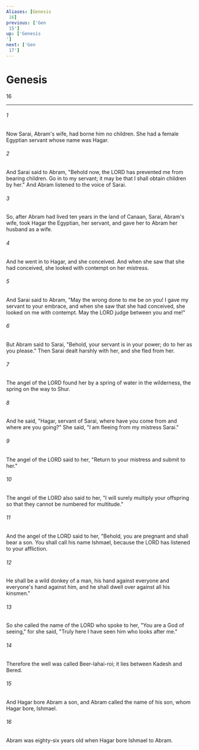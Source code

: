 ```yaml
---
Aliases: [Genesis 16]
previous: ['Gen 15']
up: ['Genesis']
next: ['Gen 17']
---
```

# Genesis 16

***
 

###### 1 
Now Sarai, Abram's wife, had borne him no children. She had a female Egyptian servant whose name was Hagar.  

###### 2 
And Sarai said to Abram, "Behold now, the LORD has prevented me from bearing children. Go in to my servant; it may be that I shall obtain children by her." And Abram listened to the voice of Sarai.  

###### 3 
So, after Abram had lived ten years in the land of Canaan, Sarai, Abram's wife, took Hagar the Egyptian, her servant, and gave her to Abram her husband as a wife.  

###### 4 
And he went in to Hagar, and she conceived. And when she saw that she had conceived, she looked with contempt on her mistress.  

###### 5 
And Sarai said to Abram, "May the wrong done to me be on you! I gave my servant to your embrace, and when she saw that she had conceived, she looked on me with contempt. May the LORD judge between you and me!"  

###### 6 
But Abram said to Sarai, "Behold, your servant is in your power; do to her as you please." Then Sarai dealt harshly with her, and she fled from her.  

###### 7 
The angel of the LORD found her by a spring of water in the wilderness, the spring on the way to Shur.  

###### 8 
And he said, "Hagar, servant of Sarai, where have you come from and where are you going?" She said, "I am fleeing from my mistress Sarai."  

###### 9 
The angel of the LORD said to her, "Return to your mistress and submit to her."  

###### 10 
The angel of the LORD also said to her, "I will surely multiply your offspring so that they cannot be numbered for multitude."  

###### 11 
And the angel of the LORD said to her, "Behold, you are pregnant  and shall bear a son.  You shall call his name Ishmael,  because the LORD has listened to your affliction.   

###### 12 
He shall be a wild donkey of a man,  his hand against everyone  and everyone's hand against him,  and he shall dwell over against all his kinsmen."  

###### 13 
So she called the name of the LORD who spoke to her, "You are a God of seeing," for she said, "Truly here I have seen him who looks after me."  

###### 14 
Therefore the well was called Beer-lahai-roi; it lies between Kadesh and Bered.  

###### 15 
And Hagar bore Abram a son, and Abram called the name of his son, whom Hagar bore, Ishmael.  

###### 16 
Abram was eighty-six years old when Hagar bore Ishmael to Abram.
